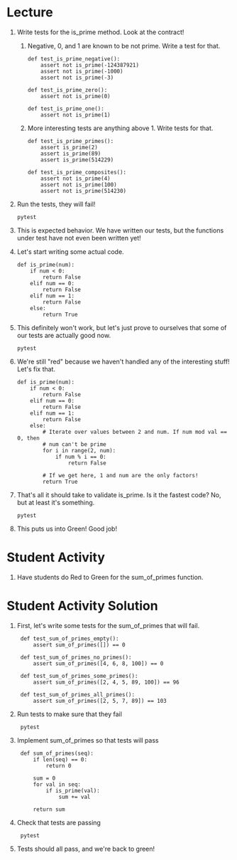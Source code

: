 # Lecture
1.  Write tests for the is\_prime method. Look at the contract!

    1.  Negative, 0, and 1 are known to be not prime. Write a test for that.

            def test_is_prime_negative():
                assert not is_prime(-124387921)
                assert not is_prime(-1000)
                assert not is_prime(-3)

            def test_is_prime_zero():
                assert not is_prime(0)

            def test_is_prime_one():
                assert not is_prime(1)

    2.  More interesting tests are anything above 1. Write tests for that.

            def test_is_prime_primes():
                assert is_prime(2)
                assert is_prime(89)
                assert is_prime(514229)

            def test_is_prime_composites():
                assert not is_prime(4)
                assert not is_prime(100)
                assert not is_prime(514230)

2.  Run the tests, they will fail!

        pytest

3.  This is expected behavior. We have written our tests, but the functions 
    under test have not even been written yet!

4.  Let's start writing some actual code.

        def is_prime(num):
            if num < 0:
                return False
            elif num == 0:
                return False
            elif num == 1:
                return False
            else:
                return True

5.  This definitely won't work, but let's just prove to ourselves that some
    of our tests are actually good now.

        pytest

6.  We're still "red" because we haven't handled any of the interesting stuff!
    Let's fix that.

        def is_prime(num):
            if num < 0:
                return False
            elif num == 0:
                return False
            elif num == 1:
                return False
            else:
                # Iterate over values between 2 and num. If num mod val == 0, then
                # num can't be prime
                for i in range(2, num):
                    if num % i == 0:
                        return False

                # If we get here, 1 and num are the only factors!
                return True

7.  That's all it should take to validate is\_prime. Is it the fastest code? No, 
    but at least it's something.

        pytest

8.  This puts us into Green! Good job!

# Student Activity
1. Have students do Red to Green for the sum_of_primes function.

# Student Activity Solution
1. First, let's write some tests for the sum_of_primes that will fail.

        def test_sum_of_primes_empty():
            assert sum_of_primes([]) == 0

        def test_sum_of_primes_no_primes():
            assert sum_of_primes([4, 6, 8, 100]) == 0

        def test_sum_of_primes_some_primes():
            assert sum_of_primes([2, 4, 5, 89, 100]) == 96

        def test_sum_of_primes_all_primes():
            assert sum_of_primes([2, 5, 7, 89]) == 103

2. Run tests to make sure that they fail

        pytest

3. Implement sum_of_primes so that tests will pass

        def sum_of_primes(seq):
            if len(seq) == 0:
                return 0

            sum = 0
            for val in seq:
                if is_prime(val):
                    sum += val
            
            return sum

4. Check that tests are passing

        pytest

5. Tests should all pass, and we're back to green!
